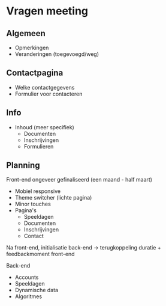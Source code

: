 # Vragen meeting

## Algemeen
- Opmerkingen
- Veranderingen (toegevoegd/weg)


## Contactpagina
- Welke contactgegevens
- Formulier voor contacteren

## Info
- Inhoud (meer specifiek)
    - Documenten
    - Inschrijvingen 
    - Formulieren

## Planning
Front-end ongeveer gefinaliseerd (een maand - half maart)
- Mobiel responsive
- Theme switcher (lichte pagina)
- Minor touches
- Pagina's
    - Speeldagen
    - Documenten
    - Inschrijvingen
    - Contact

Na front-end, initialisatie back-end -> terugkoppeling duratie + feedbackmoment front-end

Back-end
- Accounts
- Speeldagen
- Dynamische data
- Algoritmes